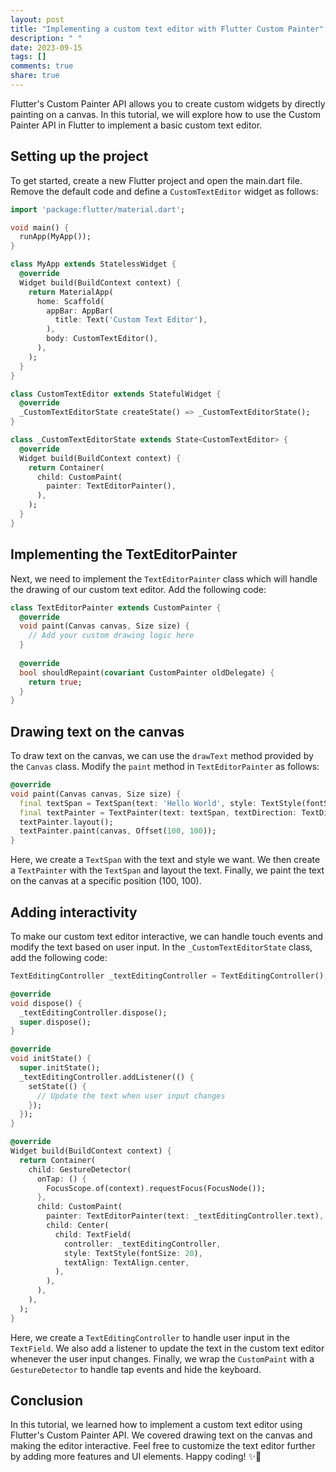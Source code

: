 ```yaml
---
layout: post
title: "Implementing a custom text editor with Flutter Custom Painter"
description: " "
date: 2023-09-15
tags: []
comments: true
share: true
---
```


Flutter's Custom Painter API allows you to create custom widgets by directly painting on a canvas. In this tutorial, we will explore how to use the Custom Painter API in Flutter to implement a basic custom text editor.

## Setting up the project
To get started, create a new Flutter project and open the main.dart file. Remove the default code and define a `CustomTextEditor` widget as follows:

```dart
import 'package:flutter/material.dart';

void main() {
  runApp(MyApp());
}

class MyApp extends StatelessWidget {
  @override
  Widget build(BuildContext context) {
    return MaterialApp(
      home: Scaffold(
        appBar: AppBar(
          title: Text('Custom Text Editor'),
        ),
        body: CustomTextEditor(),
      ),
    );
  }
}

class CustomTextEditor extends StatefulWidget {
  @override
  _CustomTextEditorState createState() => _CustomTextEditorState();
}

class _CustomTextEditorState extends State<CustomTextEditor> {
  @override
  Widget build(BuildContext context) {
    return Container(
      child: CustomPaint(
        painter: TextEditorPainter(),
      ),
    );
  }
}
```

## Implementing the TextEditorPainter
Next, we need to implement the `TextEditorPainter` class which will handle the drawing of our custom text editor. Add the following code:

```dart
class TextEditorPainter extends CustomPainter {
  @override
  void paint(Canvas canvas, Size size) {
    // Add your custom drawing logic here
  }
  
  @override
  bool shouldRepaint(covariant CustomPainter oldDelegate) {
    return true;
  }
}
```

## Drawing text on the canvas
To draw text on the canvas, we can use the `drawText` method provided by the `Canvas` class. Modify the `paint` method in `TextEditorPainter` as follows:

```dart
@override
void paint(Canvas canvas, Size size) {
  final textSpan = TextSpan(text: 'Hello World', style: TextStyle(fontSize: 20));
  final textPainter = TextPainter(text: textSpan, textDirection: TextDirection.ltr);
  textPainter.layout();
  textPainter.paint(canvas, Offset(100, 100));
}
```

Here, we create a `TextSpan` with the text and style we want. We then create a `TextPainter` with the `TextSpan` and layout the text. Finally, we paint the text on the canvas at a specific position (100, 100).

## Adding interactivity
To make our custom text editor interactive, we can handle touch events and modify the text based on user input. In the `_CustomTextEditorState` class, add the following code:

```dart
TextEditingController _textEditingController = TextEditingController();

@override
void dispose() {
  _textEditingController.dispose();
  super.dispose();
}

@override
void initState() {
  super.initState();
  _textEditingController.addListener(() {
    setState(() {
      // Update the text when user input changes
    });
  });
}

@override
Widget build(BuildContext context) {
  return Container(
    child: GestureDetector(
      onTap: () {
        FocusScope.of(context).requestFocus(FocusNode());
      },
      child: CustomPaint(
        painter: TextEditorPainter(text: _textEditingController.text),
        child: Center(
          child: TextField(
            controller: _textEditingController,
            style: TextStyle(fontSize: 20),
            textAlign: TextAlign.center,
          ),
        ),
      ),
    ),
  );
}
```

Here, we create a `TextEditingController` to handle user input in the `TextField`. We also add a listener to update the text in the custom text editor whenever the user input changes. Finally, we wrap the `CustomPaint` with a `GestureDetector` to handle tap events and hide the keyboard.

## Conclusion
In this tutorial, we learned how to implement a custom text editor using Flutter's Custom Painter API. We covered drawing text on the canvas and making the editor interactive. Feel free to customize the text editor further by adding more features and UI elements. Happy coding! ✨🚀